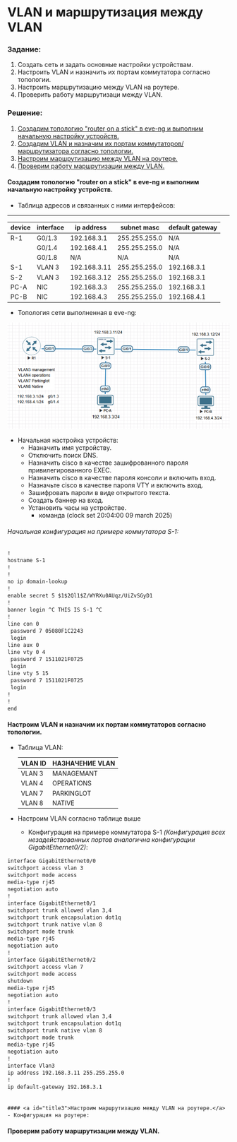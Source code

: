 # VLAN и маршрутизация между VLAN
### Задание: 
 1. Создать сеть и задать основные настройки устройствам.
 2. Настроить VLAN и назначить их портам коммутатора согласно топологии.
 3. Настроить маршрутизацию между VLAN на роутере.
 4. Проверить работу маршрутизаци между VLAN.
### Решение:
 1. [Создадим топологию "router on a stick" в eve-ng и выполним начальную настройку устройств.](#title1)
 2. [Создадим VLAN и назначим их портам коммутаторов/маршрутизатора согласно топологии.](#title2)
 3. [Настроим маршрутизацию между VLAN на роутере.](#title3)
 4. [Проверим работу маршрутизации между VLAN.](#title4)
#### <a id="title1">Создадим топологию "router on a stick" в eve-ng и выполним начальную настройку устройств.</a>

- Таблица адресов и связанных с ними интерфейсов:
----------------------------------------------------------------------------------   
| device | interface | ip address | subnet masc | default gateway | 
| ----   | --------  | --------   | --------    | -------------   |
 | R-1  | G0/1.3     |  192.168.3.1 | 255.255.255.0| N/A |
 |       | G0/1.4 | 192.168.4.1 | 255.255.255.0 | N/A |
  |       | G0/1.8|   N/A |  N/A|  N/A|  N/A|
  |S-1| VLAN 3| 192.168.3.11 | 255.255.255.0 | 192.168.3.1 |
  |S-2 | VLAN 3| 192.168.3.12 | 255.255.255.0 | 192.168.3.1 |
  |PC-A | NIC | 192.168.3.3 | 255.255.255.0 | 192.168.3.1 | 
  |PC-B | NIC |192.168.4.3 | 255.255.255.0 | 192.168.4.1 |
  
  - Топология сети выполненная в eve-ng:

![топология сети](https://github.com/MIranaNightshade/otus-networks/blob/main/lab1_VLAN/jpeg/%D1%82%D0%BE%D0%BF%D0%BE%D0%BB%D0%BE%D0%B3%D0%B8%D1%8F%20%D1%81%D0%B5%D1%82%D0%B8.png)  

- Начальная настройка устройств:
  -  Назначить имя устройству.
  -  Отключить поиск DNS.
  -  Назначить cisco в качестве зашифрованного пароля привилегированного EXEC.
  -  Назначить cisco в качестве пароля консоли и включить вход.
  -  Назначьте cisco в качестве пароля VTY и включить вход.
  -  Зашифровать пароли в виде открытого текста.
  -  Создать баннер на вход.
  -  Установить часы на устройстве.
     - команда (clock set 20:04:00 09 march 2025)

###### Начальная конфигурация на примере коммутатора S-1:
```
!
hostname S-1
!
!
no ip domain-lookup
!
enable secret 5 $1$2Ql1$Z/WYRXu0AUqz/UiZvSGyD1
!
banner login ^C THIS IS S-1 ^C
!
line con 0
 password 7 05080F1C2243
 login
line aux 0
line vty 0 4
 password 7 1511021F0725
 login
line vty 5 15
 password 7 1511021F0725
 login
!
!
end
```
           
#### <a id="title2">Настроим VLAN и назначим их портам коммутаторов согласно топологии.</a>
- Таблица VLAN:
  
  |VLAN ID | НАЗНАЧЕНИЕ VLAN |
  | --- | ---|
  |VLAN 3 | MANAGEMANT|
  |VLAN 4 | OPERATIONS|
  |VLAN 7| PARKINGLOT |
  |VLAN 8 | NATIVE |
  
- Настроим VLAN согласно таблице выше 
  - Конфигурация на примере коммутатора S-1
    *(Конфигурация всех незадействованных портов аналогична конфигурации GigabitEthernet0/2)*:
 
 ```
interface GigabitEthernet0/0
 switchport access vlan 3
 switchport mode access
 media-type rj45
 negotiation auto
!
interface GigabitEthernet0/1
 switchport trunk allowed vlan 3,4
 switchport trunk encapsulation dot1q
 switchport trunk native vlan 8
 switchport mode trunk
 media-type rj45
 negotiation auto
!
interface GigabitEthernet0/2
 switchport access vlan 7
 switchport mode access
 shutdown
 media-type rj45
 negotiation auto
!
interface GigabitEthernet0/3
 switchport trunk allowed vlan 3,4
 switchport trunk encapsulation dot1q
 switchport trunk native vlan 8
 switchport mode trunk
 media-type rj45
 negotiation auto
!
interface Vlan3
 ip address 192.168.3.11 255.255.255.0
!
ip default-gateway 192.168.3.1

    
#### <a id="title3">Настроим маршрутизацию между VLAN на роутере.</a>
- Конфигурация на роутере:
```

  
#### <a id="title4">Проверим работу маршрутизации между VLAN.</a>
